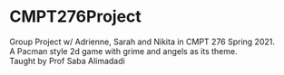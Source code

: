 # CMPT276Project  
Group Project w/ Adrienne, Sarah and Nikita in CMPT 276 Spring 2021.  
A Pacman style 2d game with grime and angels as its theme.  
Taught by Prof Saba Alimadadi
